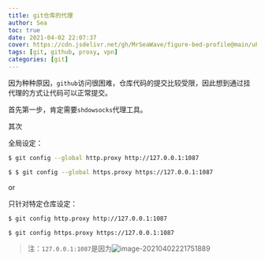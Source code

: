 ```yaml
---
title: git仓库的代理
author: Sea
toc: true
date: 2021-04-02 22:07:37
cover: https://cdn.jsdelivr.net/gh/MrSeaWave/figure-bed-profile@main/uPic/2021/FmwyKJ_cole-eastburn-forestkeyart-2048x1152.jpeg
tags: [git, github, proxy, vpn]
categories: [git]
---
```


因为种种原因，`github`访问很困难，仓库代码的提交比较受限，因此想到通过挂代理的方式让代码可以正常提交。

<!--more-->

首先第一步，肯定需要`shdowsocks`代理工具。

其次

全局设定：

```bash http
$ git config --global http.proxy http://127.0.0.1:1087
```

```bash https
$ $ git config --global https.proxy https://127.0.0.1:1087
```

or

只针对特定仓库设定：

```bash http
$ git config http.proxy http://127.0.0.1:1087
```

```bash https
$ git config https.proxy https://127.0.0.1:1087
```

> 注：`127.0.0.1:1087`是因为![image-20210402221751889](https://cdn.jsdelivr.net/gh/MrSeaWave/figure-bed-profile@main/uPic/2021/dmbbHo_image-20210402221751889.png)
